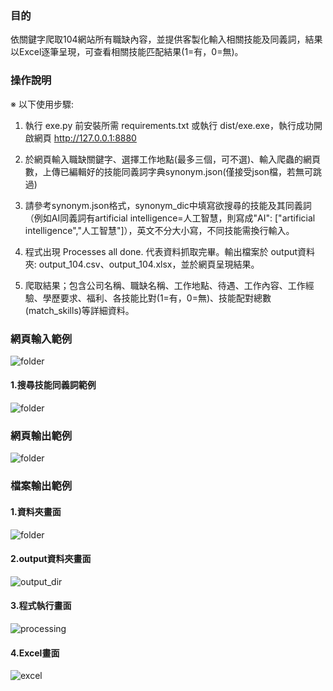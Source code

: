 ### 目的
依關鍵字爬取104網站所有職缺內容，並提供客製化輸入相關技能及同義詞，結果以Excel逐筆呈現，可查看相關技能匹配結果(1=有，0=無)。

### 操作說明

※	以下使用步驟:

1.	執行 exe.py 前安裝所需 requirements.txt 或執行 dist/exe.exe，執行成功開啟網頁 http://127.0.0.1:8880

2. 於網頁輸入職缺關鍵字、選擇工作地點(最多三個，可不選)、輸入爬蟲的網頁數，上傳已編輯好的技能同義詞字典synonym.json(僅接受json檔，若無可跳過)

3.	請參考synonym.json格式，synonym_dic中填寫欲搜尋的技能及其同義詞（例如AI同義詞有artificial intelligence=人工智慧，則寫成"AI": ["artificial intelligence","人工智慧"]），英文不分大小寫，不同技能需換行輸入。

4.	程式出現 Processes all done. 代表資料抓取完畢。輸出檔案於 output資料夾: output_104.csv、output_104.xlsx，並於網頁呈現結果。

5.	爬取結果；包含公司名稱、職缺名稱、工作地點、待遇、工作內容、工作經驗、學歷要求、福利、各技能比對(1=有，0=無)、技能配對總數(match_skills)等詳細資料。
### 網頁輸入範例
![folder](https://github.com/marx1992620/work_104/blob/main/demo/web.png)
   #### 1.搜尋技能同義詞範例
![folder](https://github.com/marx1992620/work_104/blob/main/demo/synonym.png)
### 網頁輸出範例
![folder](https://github.com/marx1992620/work_104/blob/main/demo/output_table.png)
### 檔案輸出範例
   #### 1.資料夾畫面
![folder](https://github.com/marx1992620/work_104/blob/main/demo/folder.png)
   #### 2.output資料夾畫面
![output_dir](https://github.com/marx1992620/work_104/blob/main/demo/output_dir.png)
   #### 3.程式執行畫面
![processing](https://github.com/marx1992620/work_104/blob/main/demo/processing.png)
   #### 4.Excel畫面
![excel](https://github.com/marx1992620/work_104/blob/main/demo/output_file.png)
